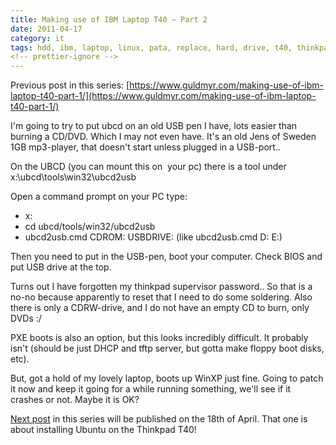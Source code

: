 ```yaml
---
title: Making use of IBM Laptop T40 – Part 2
date: 2011-04-17
category: it
tags: hdd, ibm, laptop, linux, pata, replace, hard, drive, t40, thinkpad, ultimatebootcd
<!-- prettier-ignore -->
---
```


Previous post in this series:
[https://www.guldmyr.com/making-use-of-ibm-laptop-t40-part-1/](https://www.guldmyr.com/making-use-of-ibm-laptop-t40-part-1/)

I'm going to try to put ubcd on an old USB pen I have, lots easier than burning
a CD/DVD. Which I may not even have. It's an old Jens of Sweden 1GB mp3-player,
that doesn't start unless plugged in a USB-port..

On the UBCD (you can mount this on  your pc) there is a tool under
x:\\ubcd\\tools\\win32\\ubcd2usb

Open a command prompt on your PC type:

- x:
- cd ubcd/tools/win32/ubcd2usb
- ubcd2usb.cmd CDROM: USBDRIVE: (like ubcd2usb.cmd D: E:)

Then you need to put in the USB-pen, boot your computer. Check BIOS and put USB
drive at the top.

Turns out I have forgotten my thinkpad supervisor password.. So that is a no-no
because apparently to reset that I need to do some soldering. Also there is only
a CDRW-drive, and I do not have an empty CD to burn, only DVDs :/

PXE boots is also an option, but this looks incredibly difficult. It probably
isn't (should be just DHCP and tftp server, but gotta make floppy boot disks,
etc).

But, got a hold of my lovely laptop, boots up WinXP just fine. Going to patch it
now and keep it going for a while running something, we'll see if it crashes or
not. Maybe it is OK?

[Next post](https://www.guldmyr.com/making-use-of-ibm-laptop-t40-%E2%80%93-part-3/ "part3")
in this series will be published on the 18th of April. That one is about
installing Ubuntu on the Thinkpad T40!
